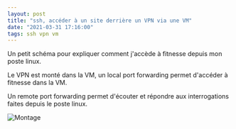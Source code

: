 ```yaml
---
layout: post
title: "ssh, accéder à un site derrière un VPN via une VM"
date: "2021-03-31 17:16:00"
tags: ssh vpn vm
---
```


Un petit schéma pour expliquer comment j'accède à fitnesse depuis mon poste linux.

Le VPN est monté dans la VM, un local port forwarding permet d'accéder à fitnesse dans la VM.

Un remote port forwarding permet d'écouter et répondre aux interrogations faites depuis le poste linux.

![Montage](https://1.bp.blogspot.com/-fZ_c1F8yGvI/YGSSUWB8UPI/AAAAAAAAEdg/cTe1UzKIpNEWkuQQuTJMLYeWTbmVM7RVACNcBGAsYHQ/s1400/Capture%2Bdu%2B2021-03-31%2B17-11-05.png)

